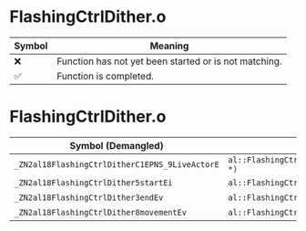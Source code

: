 # FlashingCtrlDither.o
| Symbol | Meaning 
| ------------- | ------------- 
| :x: | Function has not yet been started or is not matching. 
| :white_check_mark: | Function is completed. 


# FlashingCtrlDither.o
| Symbol (Demangled) | Symbol (Mangled) | Decompiled? |
| ------------- |  ------------- | ------------- |
| `_ZN2al18FlashingCtrlDitherC1EPNS_9LiveActorE` | `al::FlashingCtrlDither::FlashingCtrlDither(al::LiveActor *)` | :white_check_mark: |
| `_ZN2al18FlashingCtrlDither5startEi` | `al::FlashingCtrlDither::start(int)` | :white_check_mark: |
| `_ZN2al18FlashingCtrlDither3endEv` | `al::FlashingCtrlDither::end(void)` | :white_check_mark: |
| `_ZN2al18FlashingCtrlDither8movementEv` | `al::FlashingCtrlDither::movement(void)` | :white_check_mark: |
